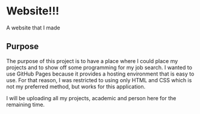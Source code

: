 # Website!!!
A website that I made

## Purpose
The purpose of this project is to have a place where I could place my projects and to show off some programming for my job search. I wanted to use GitHub Pages
because it provides a hosting environment that is easy to use. For that reason, I was restricted to using only HTML and CSS which is not my preferred method,
but works for this application.

I will be uploading all my projects, academic and person here for the remaining time.
